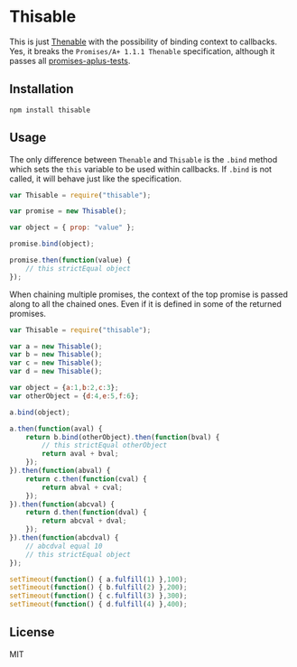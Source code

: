 Thisable
========

This is just [Thenable](https://github.com/rse/thenable) with the possibility of binding context to callbacks. Yes, it breaks the `Promises/A+ 1.1.1 Thenable` specification, although it passes all [promises-aplus-tests](https://github.com/promises-aplus/promises-tests).

## Installation

```
npm install thisable
```

## Usage

The only difference between `Thenable` and `Thisable` is the `.bind` method which sets the `this` variable to be used within callbacks. If `.bind` is not called, it will behave just like the specification.

```js
var Thisable = require("thisable");

var promise = new Thisable();

var object = { prop: "value" };

promise.bind(object);

promise.then(function(value) {
	// this strictEqual object
});
```

When chaining multiple promises, the context of the top promise is passed along to all the chained ones. Even if it is defined in some of the returned promises.

```js
var Thisable = require("thisable");

var a = new Thisable();
var b = new Thisable();
var c = new Thisable();
var d = new Thisable();

var object = {a:1,b:2,c:3};
var otherObject = {d:4,e:5,f:6};

a.bind(object);

a.then(function(aval) {
	return b.bind(otherObject).then(function(bval) {
		// this strictEqual otherObject
		return aval + bval;
	});
}).then(function(abval) {
	return c.then(function(cval) {
		return abval + cval;
	});
}).then(function(abcval) {
	return d.then(function(dval) {
		return abcval + dval;
	});
}).then(function(abcdval) {
	// abcdval equal 10
	// this strictEqual object
});

setTimeout(function() { a.fulfill(1) },100);
setTimeout(function() { b.fulfill(2) },200);
setTimeout(function() { c.fulfill(3) },300);
setTimeout(function() { d.fulfill(4) },400);
```

## License

MIT